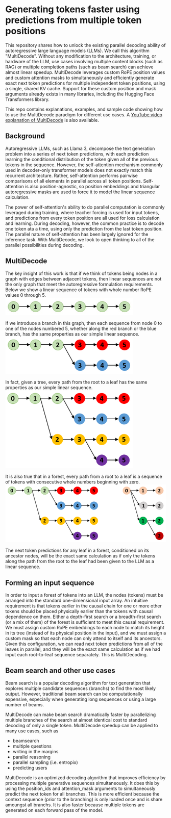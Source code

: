 # Generating tokens faster using predictions from multiple token positions

This repository shares how to unlock the existing parallel decoding ability of autoregressive large language models (LLMs).
We call this algorithm "MultiDecode".
Without any modification to the architecture, training, or hardware of the LLM, use cases involving multiple content blocks (such as RAG)
or multiple completion paths (such as beam search) can achieve almost linear speedup.
MultiDecode leverages custom RoPE position values and custom attention masks 
to simultaneously and efficiently generate exact next token predictions for multiple independent token positions, using a single, shared KV cache.
Support for these custom position and mask arguments already exists in many libraries, including the Hugging Face Transformers library.

This repo contains explanations, examples, and sample code showing how to use the MultiDecode paradigm for different use cases. 
A [YouTube video explanation of MultiDecode](https://youtu.be/9ld43ZYKzeI) is also available.

## Background

Autoregressive LLMs, such as Llama 3, decompose the text generation problem into a series of next token predictions,
with each prediction learning the conditional distribution of the token given all of the previous tokens in the sequence.
However, the self-attention mechanism commonly used in decoder-only transformer models does not exactly match this recurrent architecture.
Rather, self-attention performs pairwise comparisons of all elements in parallel across all token positions.
Self-attention is also position-agnostic, 
so position embeddings and triangular autoregressive masks are used to force it to model the linear sequence calculation.

The power of self-attention's ability to do parallel computation is commonly leveraged during training,
where teacher forcing is used for input tokens, and predictions from every token position are all used for loss calculation and learning.
During decoding, however, the common practice is to decode one token ata a time,
using only the prediction from the last token position.
The parallel nature of self-attention has been largely ignored for the inference task.
With MultiDecode, we look to open thinking to all of the parallel possibilities during decoding.

## MultiDecode

The key insight of this work is that if we think of tokens being nodes in a graph with edges between adjacent tokens,
then linear sequences are not the only graph that meet the autoregressive formulation requirements.
Below we show a linear sequence of tokens with whole number RoPE values 0 through 5. \
<img src="assets/images/sequence.png?raw=true" width="400">

If we introduce a branch in this graph, then each sequence from node 0 to one of the nodes numbered 5,
whether along the red branch or the blue branch, has the same properties as our simple linear sequence. \
<img src="assets/images/branch.png?raw=true" width="400">

In fact, given a tree, every path from the root to a leaf has the same properties as our simple linear sequence. \
<img src="assets/images/tree.png?raw=true" width="400">

It is also true that in a forest, every path from a root to a leaf is a sequence of tokens with consecutive whole numbers beginning with zero. \
<img src="assets/images/forest.png?raw=true" width="680">

The next token predictions for any leaf in a forest, conditioned on its ancestor nodes, will be the exact same calculation as if
only the tokens along the path from the root to the leaf had been given to the LLM as a linear sequence.

## Forming an input sequence

In order to input a forest of tokens into an LLM, the nodes (tokens) must be arranged into the standard one-dimensional input array.
An intuitive requirement is that tokens earlier in the causal chain for one or more other tokens 
should be placed physically earlier than the tokens with causal dependence on them.
Either a depth-first search or a breadth-first search (or a mix of them) of the forest is sufficient to meet this causal requirement.
We must assign custom RoPE embeddings to each node to match its height in its tree (instead of its physical position in the input),
and we must assign a custom mask so that each node can only attend to itself and its ancestors.
Given this configuration, we can read next token predictions from all of the leaves in parallel, 
and they will be the exact same calculation as if we had input each root-to-leaf sequence separately.
This is MultiDecoding.

## Beam search and other use cases

Beam search is a popular decoding algorithm for text generation that explores multiple candidate sequences (branchs) to find the most likely output. However, traditional beam search can be computationally expensive, especially when generating long sequences or using a large number of beams.

MultiDecode can make beam search dramatically faster by parallelizing multiple branches of the search at almost identical cost to standard decoding of only a single token.
MultiDecode speedup can be applied to many use cases, such as 
- beamsearch 
- multiple questions 
- writing in the margins
- parallel reasoning
- parallel sampling (i.e. entropix)
- predicting users 

MultiDecode is an optimized decoding algorithm that improves efficiency by processing multiple generative sequences simultaneously.  It does this by using the position_ids and attention_mask arguments to simultaneously predict the next token for all branches.  This is more efficient because the context sequence (prior to the branching) is only loaded once and is share amoungst all branchs. It is also faster because multiple tokens are generated on each forward pass of the model.
